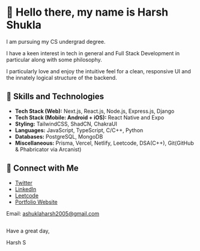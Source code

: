 # 👋 Hello there, my name is Harsh Shukla

I am pursuing my CS undergrad degree.

I have a keen interest in tech in general and Full Stack Development in particular along with some philosophy.

I particularly love and enjoy the intuitive feel for a clean, responsive UI and the innately logical structure of the backend.

## 💼 Skills and Technologies

- **Tech Stack (Web):** Next.js, React.js, Node.js, Express.js, Django
- **Tech Stack (Mobile: Android + iOS):** React Native and Expo
- **Styling:** TailwindCSS, ShadCN, ChakraUI
- **Languages:** JavaScript, TypeScript, C/C++, Python
- **Databases:** PostgreSQL, MongoDB
- **Miscellaneous:** Prisma, Vercel, Netlify, Leetcode, DSA(C++), Git(GitHub & Phabricator via Arcanist)

## 🔗 Connect with Me

- [Twitter](https://twitter.com/PrgrmrShukla)
- [LinkedIn](https://www.linkedin.com/in/harsh-s-274277255)
- [Leetcode](https://leetcode.com/harshshukla_123)
- [Portfolio Website](https://prgrmr.vercel.app)

Email: ashuklaharsh2005@gmail.com


##
Have a great day,

Harsh S
